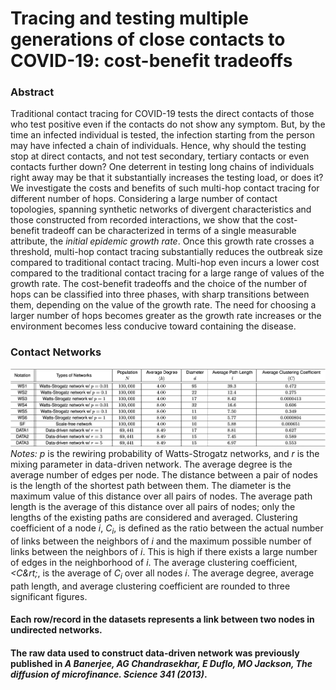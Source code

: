 Tracing and testing multiple generations of close contacts to COVID-19: cost-benefit tradeoffs
===================================

### Abstract
Traditional contact tracing for COVID-19 tests the direct contacts of those who test positive even if the contacts do not show any symptom. But, by the time an infected individual is tested, the infection starting from the person may have infected a chain of individuals. Hence, why should the testing stop at direct contacts, and not test secondary, tertiary contacts or even contacts further down? One deterrent in testing long chains of individuals right away may be that it substantially increases the testing load, or does it? We investigate the costs and benefits of such multi-hop contact tracing for different number of hops. Considering a large number of contact topologies, spanning synthetic networks of divergent characteristics and those constructed from recorded interactions, we show that the cost-benefit tradeoff can be characterized in terms of a single measurable attribute, the *initial epidemic growth rate*. Once this growth rate crosses a threshold, multi-hop contact tracing substantially reduces the outbreak size compared to traditional contact tracing. Multi-hop even incurs a lower cost compared to the traditional contact tracing for a large range of values of the growth rate. The cost-benefit tradeoffs and the choice of the number of hops can be classified into three phases, with sharp transitions between them, depending on the value of the growth rate. The need for choosing a larger number of hops becomes greater as the growth rate increases or the environment becomes less conducive toward containing the disease.

### Contact Networks
![Screenshot](table.png) 
*Notes:* *p* is the rewiring probability of Watts-Strogatz networks, and *r* is the mixing parameter in data-driven network. The average degree is the average number of edges per node. The distance between a pair of nodes is the length of the shortest path between them. The diameter is the maximum value of this distance over all pairs of nodes. The average path length is the average of this distance over all pairs of nodes; only the lengths of the existing paths are considered and averaged. Clustering coefficient of a node *i*, *C<sub>i*, is defined as the ratio between the actual number of links between the neighbors of *i* and the maximum possible number of links between the neighbors of *i*. This is high if there exists a large number of edges in the neighborhood of *i*. The average clustering coefficient, *&lt;C&rt;*, is the average of *C<sub>i* over all nodes *i*. The average degree, average path length, and average clustering coefficient are rounded to three significant figures.

#### Each row/record in the datasets represents a link between two nodes in undirected networks.
#### The raw data used to construct data-driven network was previously published in *A Banerjee, AG Chandrasekhar, E Duflo, MO Jackson, The diffusion of microfinance. Science 341 (2013)*. 
